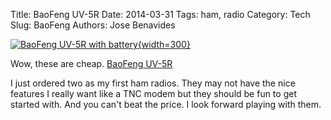 Title: BaoFeng UV-5R
Date: 2014-03-31 
Tags: ham, radio
Category: Tech
Slug: BaoFeng
Authors: Jose Benavides
  
[![BaoFeng UV-5R with battery]({static}/images/hamRadio.jpg "BaoFeng Title"){width=300}](https://www.google.com)

Wow, these are cheap. [BaoFeng UV-5R](http://www.amazon.com/gp/product/B00JB2FOQS)

I just ordered two as my first ham radios. They may not have the nice features I really want like a TNC modem but they should be fun to get started with. And you can't beat the price. I look forward playing with them.

